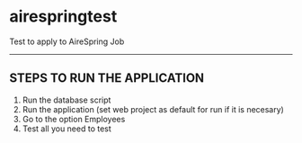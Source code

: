 # airespringtest
Test to apply to AireSpring Job

-------------------------------------
STEPS TO RUN THE APPLICATION
-------------------------------------

1. Run the database script
2. Run the application (set web project as default for run if it is necesary)
3. Go to the option Employees
4. Test all you need to test
